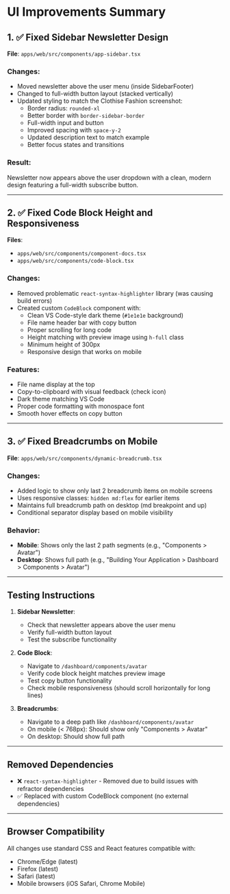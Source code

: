 # UI Improvements Summary

## 1. ✅ Fixed Sidebar Newsletter Design
**File**: `apps/web/src/components/app-sidebar.tsx`

### Changes:
- Moved newsletter above the user menu (inside SidebarFooter)
- Changed to full-width button layout (stacked vertically)
- Updated styling to match the Clothise Fashion screenshot:
  - Border radius: `rounded-xl`
  - Better border with `border-sidebar-border`
  - Full-width input and button
  - Improved spacing with `space-y-2`
  - Updated description text to match example
  - Better focus states and transitions

### Result:
Newsletter now appears above the user dropdown with a clean, modern design featuring a full-width subscribe button.

---

## 2. ✅ Fixed Code Block Height and Responsiveness
**Files**: 
- `apps/web/src/components/component-docs.tsx`
- `apps/web/src/components/code-block.tsx`

### Changes:
- Removed problematic `react-syntax-highlighter` library (was causing build errors)
- Created custom `CodeBlock` component with:
  - Clean VS Code-style dark theme (`#1e1e1e` background)
  - File name header bar with copy button
  - Proper scrolling for long code
  - Height matching with preview image using `h-full` class
  - Minimum height of 300px
  - Responsive design that works on mobile

### Features:
- File name display at the top
- Copy-to-clipboard with visual feedback (check icon)
- Dark theme matching VS Code
- Proper code formatting with monospace font
- Smooth hover effects on copy button

---

## 3. ✅ Fixed Breadcrumbs on Mobile
**File**: `apps/web/src/components/dynamic-breadcrumb.tsx`

### Changes:
- Added logic to show only last 2 breadcrumb items on mobile screens
- Uses responsive classes: `hidden md:flex` for earlier items
- Maintains full breadcrumb path on desktop (md breakpoint and up)
- Conditional separator display based on mobile visibility

### Behavior:
- **Mobile**: Shows only the last 2 path segments (e.g., "Components > Avatar")
- **Desktop**: Shows full path (e.g., "Building Your Application > Dashboard > Components > Avatar")

---

## Testing Instructions

1. **Sidebar Newsletter**:
   - Check that newsletter appears above the user menu
   - Verify full-width button layout
   - Test the subscribe functionality

2. **Code Block**:
   - Navigate to `/dashboard/components/avatar`
   - Verify code block height matches preview image
   - Test copy button functionality
   - Check mobile responsiveness (should scroll horizontally for long lines)

3. **Breadcrumbs**:
   - Navigate to a deep path like `/dashboard/components/avatar`
   - On mobile (< 768px): Should show only "Components > Avatar"
   - On desktop: Should show full path

---

## Removed Dependencies

- ❌ `react-syntax-highlighter` - Removed due to build issues with refractor dependencies
- ✅ Replaced with custom CodeBlock component (no external dependencies)

---

## Browser Compatibility

All changes use standard CSS and React features compatible with:
- Chrome/Edge (latest)
- Firefox (latest)
- Safari (latest)
- Mobile browsers (iOS Safari, Chrome Mobile)
